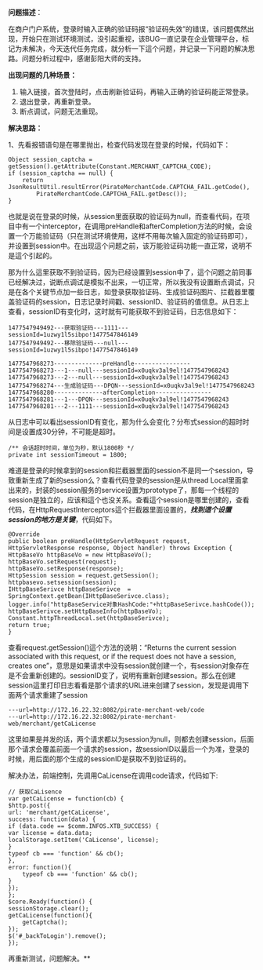 **问题描述**：

在商户门户系统，登录时输入正确的验证码报“验证码失效”的错误，该问题偶然出现，开始只在测试环境测试，没引起重视，该BUG一直记录在企业管理平台，标记为未解决，今天迭代任务完成，就分析一下這个问题，并记录一下问题的解决思路。问题分析过程中，感谢彭阳大师的支持。

**出现问题的几种场景：**

1. 输入链接，首次登陆时，点击刷新验证码，再输入正确的验证码能正常登录。
1. 退出登录，再重新登录。
1. 断点调试，问题无法重现。

**解决思路：**

1、先看报错语句是在哪里抛出，检查代码发现在登录的时候，代码如下：

    Object session_captcha = getSession().getAttribute(Constant.MERCHANT_CAPTCHA_CODE);
    if (session_captcha == null) {
    	return JsonResultUtil.resultError(PirateMerchantCode.CAPTCHA_FAIL.getCode(),
    		PirateMerchantCode.CAPTCHA_FAIL.getDesc());
    }
也就是说在登录的时候，从session里面获取的验证码为null，而查看代码，在项目中有一个interceptor，在调用preHandle和afterCompletion方法的时候，会设置一个万能验证码（只在测试环境使用，这样不用每次输入固定的验证码即可），并设置到session中。在出现這个问题之前，该万能验证码功能一直正常，说明不是這个引起的。

那为什么這里获取不到验证码，因为已经设置到session中了，這个问题之前同事已经解决过，说断点调试是模拟不出来，一切正常，所以我没有设置断点调试，只是在各个关键节点加一些日志，如登录获取验证码、生成验证码图片、拦截器里覆盖验证码的session，日志记录时间戳、sessionID、验证码的值信息。从日志上查看，sessionID有变化时，这时就有可能获取不到验证码，日志信息如下：

    1477547949492---获取验证码---1111---sessionId=1uzwy1l5sibpo!1477547846149
    1477547949492---移除验证码---null---sessionId=1uzwy1l5sibpo!1477547846149
    
    1477547968273--------------preHandle----------------
    1477547968273---1---null---sessionId=x0uqkv3al9el!1477547968243
    1477547968273---2---null---sessionId=x0uqkv3al9el!1477547968243
    1477547968274---生成验证码---DPQN---sessionId=x0uqkv3al9el!1477547968243
    1477547968280--------------afterCompletion----------------
    1477547968281---1---DPQN---sessionId=x0uqkv3al9el!1477547968243
    1477547968281---2---1111---sessionId=x0uqkv3al9el!1477547968243

从日志中可以看出sessionID有变化，那为什么会变化？分布式session的超时时间是设置成30分钟，不可能是超时。

    /** 会话超时时间，单位为秒，默认1800秒 */
    private int sessionTimeout = 1800;

难道是登录的时候拿到的session和拦截器里面的session不是同一个session，导致重新生成了新的session么？查看代码登录的session是从thread Local里面拿出来的，封装的session服务的service设置为prototype了，那每一个线程的session是独立的，应该和這个也没关系。查看這个session是哪里创建的，查看代码，在HttpRequestInterceptors這个拦截器里面设置的，***找到這个设置session的地方是关键***，代码如下。

    @Override
    public boolean preHandle(HttpServletRequest request, HttpServletResponse response, Object handler) throws Exception {
    HttpBaseVo httpBaseVo = new HttpBaseVo();
    httpBaseVo.setRequest(request);
    httpBaseVo.setResponse(response);
    HttpSession session = request.getSession();
    httpbasevo.setsession(session);
    IHttpBaseSerivce httpBaseSerivce  = SpringContext.getBean(IHttpBaseSerivce.class);
    logger.info("httpBaseService对象HashCode:"+httpBaseSerivce.hashCode());
    httpBaseSerivce.setHttpBaseInfo(httpBaseVo);
    Constant.httpThreadLocal.set(httpBaseSerivce);
    return true;
    }

查看request.getSession()這个方法的说明：“Returns the current session associated with this request, or if the request does not have a session, creates one”，意思是如果请求中没有session就创建一个，有session对象存在是不会重新创建的。sessionID变了，说明有重新创建session。那么在创建session這里打印日志看看是那个请求的URL进来创建了session，发现是调用下面两个请求重建了session

    ---url=http://172.16.22.32:8082/pirate-merchant-web/code
    ---url=http://172.16.22.32:8082/pirate-merchant-web/merchant/getCaLicense

这里如果是并发的话，两个请求都以为session为null，则都去创建session，后面那个请求会覆盖前面一个请求的session，故sessionID以最后一个为准，登录的时候，用后面的那个生成的sessionID是获取不到验证码的。

解决办法，前端控制，先调用CaLicense在调用code请求，代码如下:

    // 获取CaLisence
    var getCaLicense = function(cb) {
    $http.post({
    url: 'merchant/getCaLicense',
    success: function(data) {
    if (data.code == $comm.INFOS.XTB_SUCCESS) {
    var license = data.data;
    localStorage.setItem('CaLicense', license);
    }
    typeof cb === 'function' && cb();
    },
    error: function(){
    	typeof cb === 'function' && cb();
    }
    });
    };
    $core.Ready(function() {
    sessionStorage.clear();
    getCaLicense(function(){
    	getCaptcha();
    });
    $('#_backToLogin').remove();
    });

再重新测试，问题解决。**